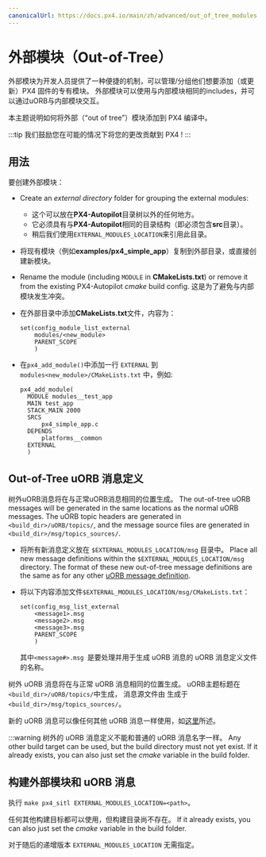 ```yaml
---
canonicalUrl: https://docs.px4.io/main/zh/advanced/out_of_tree_modules
---
```


# 外部模块（Out-of-Tree）

外部模块为开发人员提供了一种便捷的机制，可以管理/分组他们想要添加（或更新）PX4 固件的专有模块。 外部模块可以使用与内部模块相同的includes，并可以通过uORB与内部模块交互。

本主题说明如何将外部（“out of tree”）模块添加到 PX4 编译中。

:::tip
我们鼓励您在可能的情况下将您的更改贡献到 PX4 !
:::

## 用法

要创建外部模块：

- Create an _external directory_ folder for grouping the external modules:
  - 这个可以放在**PX4-Autopilot**目录树以外的任何地方。
  - 它必须具有与**PX4-Autopilot**相同的目录结构（即必须包含**src**目录）。
  - 稍后我们使用` EXTERNAL_MODULES_LOCATION `来引用此目录。
- 将现有模块（例如**examples/px4_simple_app**）复制到外部目录，或直接创建新模块。
- Rename the module (including `MODULE` in **CMakeLists.txt**) or remove it from the existing PX4-Autopilot _cmake_ build config. 这是为了避免与内部模块发生冲突。
- 在外部目录中添加**CMakeLists.txt**文件，内容为：
  ```
  set(config_module_list_external
      modules/<new_module>
      PARENT_SCOPE
      )
  ```
- 在`px4_add_module()`中添加一行 `EXTERNAL` 到 `modules<new_module>/CMakeLists.txt` 中，例如:

  ```
  px4_add_module(
    MODULE modules__test_app
    MAIN test_app
    STACK_MAIN 2000
    SRCS
        px4_simple_app.c
    DEPENDS
        platforms__common
    EXTERNAL
    )
  ```

## Out-of-Tree uORB 消息定义

树外uORB消息将在与正常uORB消息相同的位置生成。 The out-of-tree uORB messages will be generated in the same locations as the normal uORB messages. The uORB topic headers are generated in `<build_dir>/uORB/topics/`, and the message source files are generated in `<build_dir>/msg/topics_sources/`.

- 将所有新消息定义放在 `$EXTERNAL_MODULES_LOCATION/msg` 目录中。 Place all new message definitions within the `$EXTERNAL_MODULES_LOCATION/msg` directory. The format of these new out-of-tree message definitions are the same as for any other [uORB message definition](../middleware/uorb.md#adding-a-new-topic).
- 将以下内容添加文件`$EXTERNAL_MODULES_LOCATION/msg/CMakeLists.txt`：

  ```
  set(config_msg_list_external
      <message1>.msg
      <message2>.msg
      <message3>.msg
      PARENT_SCOPE
      )
  ```

  其中`<message#>.msg `是要处理并用于生成 uORB 消息的 uORB 消息定义文件的名称。

树外 uORB 消息将在与正常 uORB 消息相同的位置生成。 uORB主题标题在 `<build_dir>/uORB/topics/`中生成， 消息源文件由 生成于 `<build_dir>/msg/topics_sources/`。

新的 uORB 消息可以像任何其他 uORB 消息一样使用，如[这里](../middleware/uorb.md#adding-a-new-topic)所述。

:::warning
树外的 uORB 消息定义不能和普通的 uORB 消息名字一样。 Any other build target can be used, but the build directory must not yet exist. If it already exists, you can also just set the *cmake* variable in the build folder.

## 构建外部模块和 uORB 消息

执行 `make px4_sitl EXTERNAL_MODULES_LOCATION=<path>`。

任何其他构建目标都可以使用，但构建目录尚不存在。 If it already exists, you can also just set the _cmake_ variable in the build folder.

对于随后的递增版本 `EXTERNAL_MODULES_LOCATION` 无需指定。
